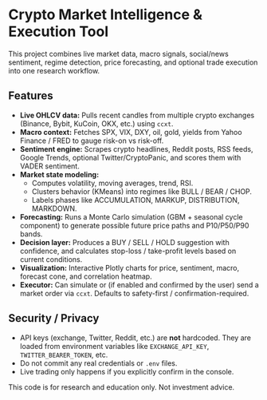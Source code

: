 # Crypto Market Intelligence & Execution Tool

This project combines live market data, macro signals, social/news sentiment, regime detection, price forecasting, and optional trade execution into one research workflow.

## Features
- **Live OHLCV data:** Pulls recent candles from multiple crypto exchanges (Binance, Bybit, KuCoin, OKX, etc.) using `ccxt`.
- **Macro context:** Fetches SPX, VIX, DXY, oil, gold, yields from Yahoo Finance / FRED to gauge risk-on vs risk-off.
- **Sentiment engine:** Scrapes crypto headlines, Reddit posts, RSS feeds, Google Trends, optional Twitter/CryptoPanic, and scores them with VADER sentiment.
- **Market state modeling:**
  - Computes volatility, moving averages, trend, RSI.
  - Clusters behavior (KMeans) into regimes like BULL / BEAR / CHOP.
  - Labels phases like ACCUMULATION, MARKUP, DISTRIBUTION, MARKDOWN.
- **Forecasting:** Runs a Monte Carlo simulation (GBM + seasonal cycle component) to generate possible future price paths and P10/P50/P90 bands.
- **Decision layer:** Produces a BUY / SELL / HOLD suggestion with confidence, and calculates stop-loss / take-profit levels based on current conditions.
- **Visualization:** Interactive Plotly charts for price, sentiment, macro, forecast cone, and correlation heatmap.
- **Executor:** Can simulate or (if enabled and confirmed by the user) send a market order via `ccxt`. Defaults to safety-first / confirmation-required.

## Security / Privacy
- API keys (exchange, Twitter, Reddit, etc.) are **not** hardcoded. They are loaded from environment variables like `EXCHANGE_API_KEY`, `TWITTER_BEARER_TOKEN`, etc.
- Do not commit any real credentials or `.env` files.
- Live trading only happens if you explicitly confirm in the console.

This code is for research and education only. Not investment advice.
